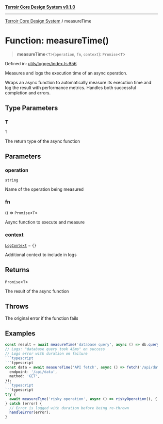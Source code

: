 [**Terroir Core Design System v0.1.0**](../README.md)

---

[Terroir Core Design System](../globals.md) / measureTime

# Function: measureTime()

> **measureTime**\<`T`\>(`operation`, `fn`, `context`): `Promise`\<`T`\>

Defined in: [utils/logger/index.ts:856](https://github.com/terroir-ds/core/blob/9691713b8c512b7d2abe808c4f7084bdfab798bf/lib/utils/logger/index.ts#L856)

Measures and logs the execution time of an async operation.

Wraps an async function to automatically measure its execution
time and log the result with performance metrics. Handles both
successful completion and errors.

## Type Parameters

### T

`T`

The return type of the async function

## Parameters

### operation

`string`

Name of the operation being measured

### fn

() => `Promise`\<`T`\>

Async function to execute and measure

### context

[`LogContext`](../interfaces/LogContext.md) = `{}`

Additional context to include in logs

## Returns

`Promise`\<`T`\>

The result of the async function

## Throws

The original error if the function fails

## Examples

````typescript
const result = await measureTime('database query', async () => db.query('SELECT * FROM users'));
// Logs: "database query took 45ms" on success
// Logs error with duration on failure
```typescript
```typescript
const data = await measureTime('API fetch', async () => fetch('/api/data').then((r) => r.json()), {
  endpoint: '/api/data',
  method: 'GET',
});
```typescript
```typescript
try {
  await measureTime('risky operation', async () => riskyOperation(), { retries: 3 });
} catch (error) {
  // Error is logged with duration before being re-thrown
  handleError(error);
}
````
